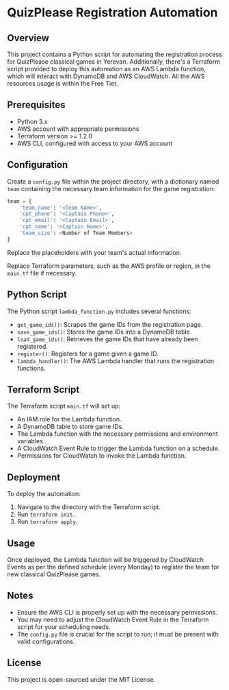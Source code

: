 
# QuizPlease Registration Automation

## Overview
This project contains a Python script for automating the registration process for QuizPlease classical games in Yerevan. Additionally, there's a Terraform script provided to deploy this automation as an AWS Lambda function, which will interact with DynamoDB and AWS CloudWatch. All the AWS resources usage is within the Free Tier.

## Prerequisites
- Python 3.x
- AWS account with appropriate permissions
- Terraform version >= 1.2.0
- AWS CLI, configured with access to your AWS account

## Configuration
Create a `config.py` file within the project directory, with a dictionary named `team` containing the necessary team information for the game registration:

```python
team = {
    'team_name': '<Team Name>',
    'cpt_phone': '<Captain Phone>',
    'cpt_email': '<Captain Email>',
    'cpt_name': '<Captain Name>',
    'team_size': <Number of Team Members>
}
```

Replace the placeholders with your team's actual information.

Replace Terraform parameters, such as the AWS profile or region, in the `main.tf` file if necessary.

## Python Script
The Python script `lambda_function.py` includes several functions:
- `get_game_ids()`: Scrapes the game IDs from the registration page.
- `save_game_ids()`: Stores the game IDs into a DynamoDB table.
- `load_game_ids()`: Retrieves the game IDs that have already been registered.
- `register()`: Registers for a game given a game ID.
- `lambda_handler()`: The AWS Lambda handler that runs the registration functions.

## Terraform Script
The Terraform script `main.tf` will set up:
- An IAM role for the Lambda function.
- A DynamoDB table to store game IDs.
- The Lambda function with the necessary permissions and environment variables.
- A CloudWatch Event Rule to trigger the Lambda function on a schedule.
- Permissions for CloudWatch to invoke the Lambda function.

## Deployment
To deploy the automation:
1. Navigate to the directory with the Terraform script.
2. Run `terraform init`.
3. Run `terraform apply`.

## Usage
Once deployed, the Lambda function will be triggered by CloudWatch Events as per the defined schedule (every Monday) to register the team for new classical QuizPlease games.

## Notes
- Ensure the AWS CLI is properly set up with the necessary permissions.
- You may need to adjust the CloudWatch Event Rule in the Terraform script for your scheduling needs.
- The `config.py` file is crucial for the script to run; it must be present with valid configurations.

## License
This project is open-sourced under the MIT License.
